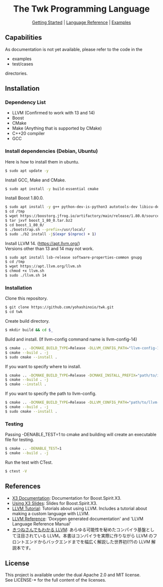 <div align="center">
  <h1>The Twk Programming Language</h1>

[Getting Started](docs/GettingStarted.md) |
[Language Reference](docs/LanguageReference.md) |
[Examples](examples)

</div>

## Capabilities

As documentation is not yet available, please refer to the code in the

- examples
- test/cases

directories.

## Installation

### Dependency List

- LLVM (Confirmed to work with 13 and 14)
- Boost
- CMake
- Make (Anything that is supported by CMake)
- C++20 compiler
- GCC

### Install dependencies (Debian, Ubuntu)

Here is how to install them in ubuntu.

```bash
$ sudo apt update -y
```

Install GCC, Make and CMake.

```bash
$ sudo apt install -y build-essential cmake
```

Install Boost 1.80.0.

```bash
$ sudo apt install -y g++ python-dev-is-python3 autotools-dev libicu-dev libbz2-dev wget
$ cd /tmp
$ wget https://boostorg.jfrog.io/artifactory/main/release/1.80.0/source/boost_1_80_0.tar.bz2
$ tar jxvf boost_1_80_0.tar.bz2
$ cd boost_1_80_0/
$ ./bootstrap.sh --prefix=/usr/local/
$ sudo ./b2 install -j$(expr $(nproc) + 1)
```

Install LLVM 14. (https://apt.llvm.org/)<br/>
Versions other than 13 and 14 may not work.

```bash
$ sudo apt install lsb-release software-properties-common gnupg
$ cd /tmp
$ wget https://apt.llvm.org/llvm.sh
$ chmod +x llvm.sh
$ sudo ./llvm.sh 14
```

### Installation

Clone this repository.

```bash
$ git clone https://github.com/yohashinoio/twk.git
$ cd twk
```

Create build directory.

```bash
$ mkdir build && cd $_
```

Build and install. (If llvm-config command name is llvm-config-14)

```bash
$ cmake .. -DCMAKE_BUILD_TYPE=Release -DLLVM_CONFIG_PATH="llvm-config-14"
$ cmake --build . -j
$ sudo cmake --install .
```

If you want to specify where to install.

```bash
$ cmake .. -DCMAKE_BUILD_TYPE=Release -DCMAKE_INSTALL_PREFIX="path/to/install"
$ cmake --build . -j
$ cmake --install .
```

If you want to specify the path to llvm-config.

```bash
$ cmake .. -DCMAKE_BUILD_TYPE=Release -DLLVM_CONFIG_PATH="path/to/llvm-config"
$ cmake --build . -j
$ sudo cmake --install .
```

### Testing

Passing -DENABLE_TEST=1 to cmake and building will create an executable file for testing.

```bash
$ cmake .. -DENABLE_TEST=1
$ cmake --build . -j
```

Run the test with CTest.

```bash
$ ctest -V
```

## References

- [X3 Documentation](http://ciere.com/cppnow15/x3_docs/): Documentation for Boost.Spirit.X3.
- [Using X3 Slides](http://ciere.com/cppnow15/x3_docs/): Slides for Boost.Spirit.X3.
- [LLVM Tutorial](https://llvm.org/docs/GettingStartedTutorials.html): Tutorials about using LLVM. Includes a tutorial about making a custom language with LLVM.
- [LLVM Reference](https://llvm.org/docs/Reference.html): 'Doxygen generated documentation' and 'LLVM Language Reference Manual'
- [きつねさんでもわかる LLVM](https://tatsu-zine.com/books/llvm): あらゆる可能性を秘めたコンパイラ基盤として注目されている LLVM。本書はコンパイラを実際に作りながら LLVM のフロントエンドからバックエンドまでを幅広く解説した世界初(!?)の LLVM 解説本です。

## License

This project is available under the dual Apache 2.0 and MIT license.<br/>
See LICENSE-\* for the full content of the licenses.
